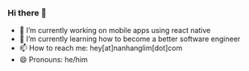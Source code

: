 ### Hi there 👋

- 🔭 I’m currently working on mobile apps using react native
- 🌱 I’m currently learning how to become a better software engineer
- 📫 How to reach me: hey[at]nanhanglim[dot]com
- 😄 Pronouns: he/him

<!--
**nanhangl/nanhangl** is a ✨ _special_ ✨ repository because its `README.md` (this file) appears on your GitHub profile.

Here are some ideas to get you started:

- 🔭 I’m currently working on ...
- 🌱 I’m currently learning ...
- 👯 I’m looking to collaborate on ...
- 🤔 I’m looking for help with ...
- 💬 Ask me about ...
- 📫 How to reach me: ...
- 😄 Pronouns: ...
- ⚡ Fun fact: ...
-->
